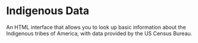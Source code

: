 # Indigenous Data
An HTML interface that allows you to look up basic information about the Indigenous tribes of America, with data provided by the US Census Bureau.
